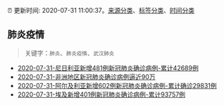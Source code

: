 :alarm_clock: 更新时间: 2020-07-31 11:00:37。[来源分类](../README.md)、[标签分类](../TAGS.md)、[时间分类](../TIMELINE.md)

## 肺炎疫情


> 关键字：`肺炎`、`肺炎疫情`、`武汉肺炎`



- [2020-07-31-尼日利亚新增481例新冠肺炎确诊病例-累计42689例](http://app.cctv.com/special/cportal/detail/arti/index.html?id=Arti7bnjWpBk56LciLzxc1zR200731&isfromapp=1) 
- [2020-07-31-非洲地区新冠肺炎确诊病例逼近90万](http://app.cctv.com/special/cportal/detail/arti/index.html?id=ArtiVTY00Gi4OcZ3JJAq1FoB200731&isfromapp=1) 
- [2020-07-31-阿尔及利亚新增602例新冠肺炎确诊病例-累计确诊29831例](http://app.cctv.com/special/cportal/detail/arti/index.html?id=ArtiVOPmwMij7nDNicsLb10B200731&isfromapp=1) 
- [2020-07-31-埃及新增401例新冠肺炎确诊病例-累计93757例](http://app.cctv.com/special/cportal/detail/arti/index.html?id=ArtikbnU4hym0m9gA8TY66Al200731&isfromapp=1) 